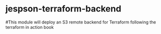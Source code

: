 # jespson-terraform-backend
#This module will deploy an S3 remote backend for Terraform following the terraform in action book